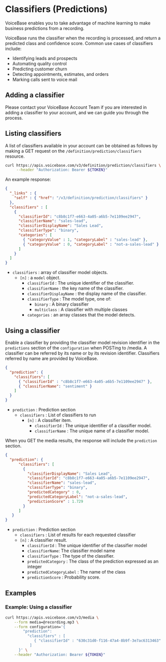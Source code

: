 # Classifiers (Predictions)

VoiceBase enables you to take advantage of machine learning to make business predictions from a recording.

VoiceBase runs the classifier when the recording is processed, and return a predicted class and confidence score. Common use cases of classifiers include:

- Identifying leads and prospects
- Automating quality control
- Predicting customer churn
- Detecting appointments, estimates, and orders
- Marking calls sent to voice mail


## Adding a classifier
Please contact your VoiceBase Account Team if you are interested in adding a
classifier to your account, and we can guide you through the process.

## Listing classifiers

A list of classifiers available in your account can be obtained as follows by making a GET request on the `/definition/prediction/classifiers` resource.

```bash
curl https://apis.voicebase.com/v3/definition/prediction/classifiers \
     --header "Authorization: Bearer ${TOKEN}"
```

An example response:

```json
{
  "_links" : {
    "self" : { "href": "/v3/definition/prediction/classifiers" }
  },
  "classifiers" : [
    {
      "classifierId": "c8b8c1f7-e663-4a05-a6b5-7e1109ee2947",
      "classifierName": "sales-lead",
      "classifierDisplayName": "Sales Lead",
      "classifierType": "binary",
      "categories": [
        { "categoryValue" : 1, "categoryLabel" : "sales-lead" },
        { "categoryValue" : 0, "categoryLabel" : "not-a-sales-lead" }
      ]
    }
  ]
}
```

- `classifiers` : array of classifier model objects.
    - `[n]` : a `model` object.
        - `classifierId` : The unique identifier of the classifier.
        - `classifierName` : the key name of the classifier.
        - `classifierDisplayName` : the display name of the classifier.
        - `classifierType` : The model type, one of:
            - `binary` : A binary classifier
            - `multiclass` : A classifier with multiple classes
        - `categories` : an array classes that the model detects.

## Using a classifier

Enable a classifier by providing the classifier model revision identifier
in the `predictions` section of the `configuration` when POSTing to /media.
A classifier can be referred by its name or by its revision identifier.
Classifiers referred by name are provided by VoiceBase.


```json
{
  "prediction": {
    "classifiers": [
      { "classifierId" : "c8b8c1f7-e663-4a05-a6b5-7e1109ee2947" },
      { "classifierName": "sentiment" }
    ]
  }
}
```



  - `prediction` : Prediction section
    - `classifiers` : List of classifiers to run
        - `[n]` : A classifier item.
            - `classifierId` : The unique identifier of a classifier model.
            - `classifierName` : The unique name of a classifier model.

When you GET the media results, the response will include the `prediction`
section.

```json
{
  "prediction": {
      "classifiers": [
        {
          "classifierDisplayName": "Sales Lead",
          "classifierId": "c8b8c1f7-e663-4a05-a6b5-7e1109ee2947",
          "classifierName": "sales-lead",
          "classifierType": "binary",
          "predictedCategory" : 0,
          "predictedCategoryLabel": "not-a-sales-lead",
          "predictionScore" : 1.729  
        }
      ]
   }
}
```

- `prediction` : Prediction section
  - `classifiers` : List of results for each requested classifier
   - `[n]` : A classifier result.
      - `classifierId` : The unique identifier of the classifier model
      - `classifierName`: The classifier model name
      - `classifierType` : The type of the classifier.
      - `predictedCategory` : The class of the prediction expressed as an integer
      - `predictedCategoryLabel` : The name of the class
      - `predictionScore` : Probability score.


## Examples

### Example: Using a classifier

```bash
curl https://apis.voicebase.com/v3/media \
    --form media=@recording.mp3 \
    --form configuration='{
        "prediction":
          "classifiers" : [
             { "classifierId" : "630c31d0-f116-47a4-8b9f-3e7ac6313463" }
           ]
      }' \
    --header "Authorization: Bearer ${TOKEN}"
```

